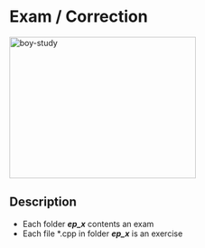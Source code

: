 # Exam / Correction</h1>

<img src="./.img/boy-study.gif" width="330" height="250" alt="boy-study"/>

## Description

<ul>
  <li>Each folder <b><i>ep_x</i></b> contents an exam</li>
  <li>Each file *.cpp in folder <b><i>ep_x</i></b> is an exercise</li>
</ul>
